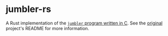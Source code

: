# jumbler-rs

A Rust implementation of the [`jumbler` program written in C][jumbler-c]. See the [original][jumbler-c] project's README
for more information.

<!--links-->

[jumbler-c]: https://github.com/linguini1/jumbler
